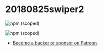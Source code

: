 # 20180825swiper2

![npm (scoped)](https://img.shields.io/npm/v/@liwenhan/tiny)


![npm (scoped)](https://img.shields.io/npm/v/@liwenhan/tiny?style=for-the-badge)


- [Become a backer or sponsor on Patreon](https://www.patreon.com/evanyou).

[vue-cli-package]: https://npmjs.com/package/@vue/cli
